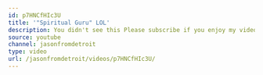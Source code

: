 ```yaml
---
id: p7HNCfHIc3U
title: '"Spiritual Guru" LOL'
description: You didn't see this Please subscribe if you enjoy my videos!
source: youtube
channel: jasonfromdetroit
type: video
url: /jasonfromdetroit/videos/p7HNCfHIc3U/
---
```


